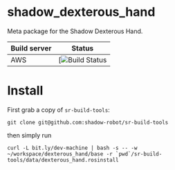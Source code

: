 # shadow_dexterous_hand
Meta package for the Shadow Dexterous Hand.

| Build server  | Status |
|---------------|--------|
| AWS | [![Build Status](https://codebuild.eu-west-2.amazonaws.com/badges?uuid=eyJlbmNyeXB0ZWREYXRhIjoieG45cHNBK3JGMU5kcG1jQUdpMjUrTC96Q1lVWWVFZGhiYXE4VVFWSHNzai9MZ2lXRjZMV2FMbmp1bmxuQkhDa0hWcC80NWhwOEpISVpSVXdpZWdIN3l3PSIsIml2UGFyYW1ldGVyU3BlYyI6IkVWaUt1WUR0ZXkxR05MMTIiLCJtYXRlcmlhbFNldFNlcmlhbCI6MX0%3D&branch=F%23SRC-3404_AWS_Docker_Image_Release) |

# Install
First grab a copy of `sr-build-tools`: 
```
git clone git@github.com:shadow-robot/sr-build-tools
```

then simply run

```
curl -L bit.ly/dev-machine | bash -s -- -w ~/workspace/dexterous_hand/base -r `pwd`/sr-build-tools/data/dexterous_hand.rosinstall

